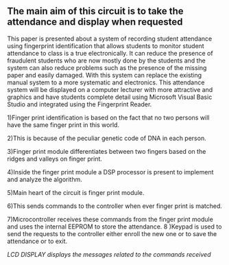 ## The main aim of this circuit is to take the attendance and display when requested

This paper is presented about a system of recording student attendance using fingerprint identification that allows students to monitor student attendance to class is a true electronically. It can reduce the presence of fraudulent students who are now mostly done by the students and the system can also reduce problems such as the presence of the missing paper and easily damaged. With this system can replace the existing manual system to a more systematic and electronics. This attendance system will be displayed on a computer lecturer with more attractive and graphics and have students complete detail using Microsoft Visual Basic Studio and integrated using the Fingerprint Reader.


1)Finger print identification is based on the fact that no two persons will have the same finger print in this world. 

2)This is because of the peculiar genetic code of DNA in each person. 

3)Finger print module differentiates between two fingers based on the ridges and valleys on finger print. 

4)Inside the finger print module a DSP processor is present to implement and analyze the algorithm.

5)Main heart of the circuit is finger print module. 

6)This sends commands to the controller when ever finger print is matched. 

7)Microcontroller receives these commands from the finger print module and uses the internal EEPROM to store the attendance. 
8
)Keypad is used to send the requests to the controller either enroll the new one or to save the attendance or to exit.


*LCD DISPLAY displays the messages related to the commands received*